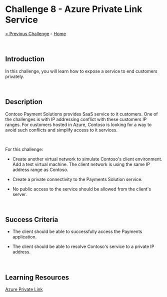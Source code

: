 
# Challenge 8 - Azure Private Link Service

[< Previous Challenge](./Challenge-7.md) - [Home](../README.md)

<br />

## Introduction
In this challenge, you will learn how to expose a service to end customers privately. 

<br />

## Description

Contoso Payment Solutions provides SaaS service to it customers. One of the challenges is with IP addressing conflict with these customers IP ranges. For customers hosted in Azure, Contoso is looking for a way to avoid such conflicts and simplify access to it services.

<br />

For this challenge:

- Create another virtual network to simulate Contoso's client environment. Add a test virtual machine. The client network is using the same IP address range as Contoso.

- Create a private connectivity to the Payments Solution service.

- No public access to the service should be allowed from the client's server.

<br />

## Success Criteria

- The client should be able to successfully access the Payments application.

- The client should be able to resolve Contoso's service to a private IP address.

<br />

## Learning Resources

[Azure Private Link](https://docs.microsoft.com/en-us/azure/private-link/private-link-overview)

